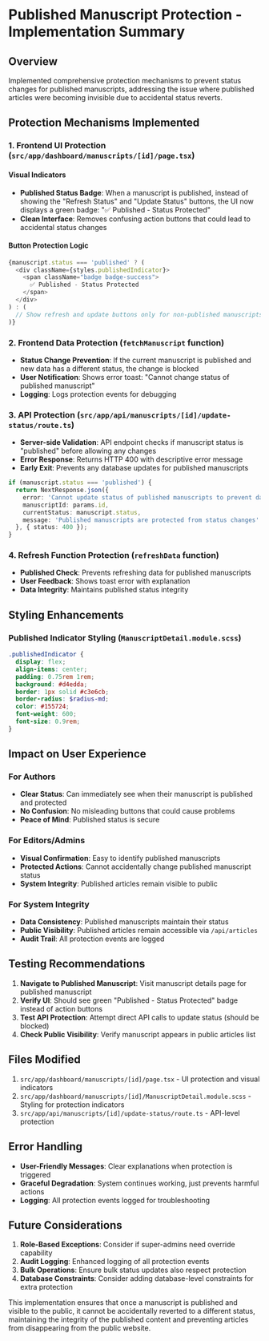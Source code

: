 # Published Manuscript Protection - Implementation Summary

## Overview
Implemented comprehensive protection mechanisms to prevent status changes for published manuscripts, addressing the issue where published articles were becoming invisible due to accidental status reverts.

## Protection Mechanisms Implemented

### 1. Frontend UI Protection (`src/app/dashboard/manuscripts/[id]/page.tsx`)

#### Visual Indicators
- **Published Status Badge**: When a manuscript is published, instead of showing the "Refresh Status" and "Update Status" buttons, the UI now displays a green badge: "✅ Published - Status Protected"
- **Clean Interface**: Removes confusing action buttons that could lead to accidental status changes

#### Button Protection Logic
```typescript
{manuscript.status === 'published' ? (
  <div className={styles.publishedIndicator}>
    <span className="badge badge-success">
      ✅ Published - Status Protected
    </span>
  </div>
) : (
  // Show refresh and update buttons only for non-published manuscripts
)}
```

### 2. Frontend Data Protection (`fetchManuscript` function)
- **Status Change Prevention**: If the current manuscript is published and new data has a different status, the change is blocked
- **User Notification**: Shows error toast: "Cannot change status of published manuscript"
- **Logging**: Logs protection events for debugging

### 3. API Protection (`src/app/api/manuscripts/[id]/update-status/route.ts`)
- **Server-side Validation**: API endpoint checks if manuscript status is "published" before allowing any changes
- **Error Response**: Returns HTTP 400 with descriptive error message
- **Early Exit**: Prevents any database updates for published manuscripts

```typescript
if (manuscript.status === 'published') {
  return NextResponse.json({ 
    error: 'Cannot update status of published manuscripts to prevent data corruption',
    manuscriptId: params.id,
    currentStatus: manuscript.status,
    message: 'Published manuscripts are protected from status changes'
  }, { status: 400 });
}
```

### 4. Refresh Function Protection (`refreshData` function)
- **Published Check**: Prevents refreshing data for published manuscripts
- **User Feedback**: Shows toast error with explanation
- **Data Integrity**: Maintains published status integrity

## Styling Enhancements

### Published Indicator Styling (`ManuscriptDetail.module.scss`)
```scss
.publishedIndicator {
  display: flex;
  align-items: center;
  padding: 0.75rem 1rem;
  background: #d4edda;
  border: 1px solid #c3e6cb;
  border-radius: $radius-md;
  color: #155724;
  font-weight: 600;
  font-size: 0.9rem;
}
```

## Impact on User Experience

### For Authors
- **Clear Status**: Can immediately see when their manuscript is published and protected
- **No Confusion**: No misleading buttons that could cause problems
- **Peace of Mind**: Published status is secure

### For Editors/Admins
- **Visual Confirmation**: Easy to identify published manuscripts
- **Protected Actions**: Cannot accidentally change published manuscript status
- **System Integrity**: Published articles remain visible to public

### For System Integrity
- **Data Consistency**: Published manuscripts maintain their status
- **Public Visibility**: Published articles remain accessible via `/api/articles`
- **Audit Trail**: All protection events are logged

## Testing Recommendations

1. **Navigate to Published Manuscript**: Visit manuscript details page for published manuscript
2. **Verify UI**: Should see green "Published - Status Protected" badge instead of action buttons
3. **Test API Protection**: Attempt direct API calls to update status (should be blocked)
4. **Check Public Visibility**: Verify manuscript appears in public articles list

## Files Modified

1. `src/app/dashboard/manuscripts/[id]/page.tsx` - UI protection and visual indicators
2. `src/app/dashboard/manuscripts/[id]/ManuscriptDetail.module.scss` - Styling for protection indicators
3. `src/app/api/manuscripts/[id]/update-status/route.ts` - API-level protection

## Error Handling

- **User-Friendly Messages**: Clear explanations when protection is triggered
- **Graceful Degradation**: System continues working, just prevents harmful actions
- **Logging**: All protection events logged for troubleshooting

## Future Considerations

1. **Role-Based Exceptions**: Consider if super-admins need override capability
2. **Audit Logging**: Enhanced logging of all protection events
3. **Bulk Operations**: Ensure bulk status updates also respect protection
4. **Database Constraints**: Consider adding database-level constraints for extra protection

This implementation ensures that once a manuscript is published and visible to the public, it cannot be accidentally reverted to a different status, maintaining the integrity of the published content and preventing articles from disappearing from the public website.
